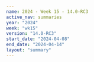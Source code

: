 ```yaml
---
name: 2024 - Week 15 - 14.0-RC3
active_nav: summaries
year: "2024"
week: "wk15"
version: "14.0-RC3"
start_date: "2024-04-08"
end_date: "2024-04-14"
layout: "summary"
---
```

